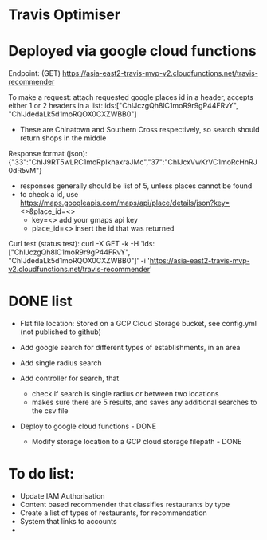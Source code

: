 # Travis Optimiser

# Deployed via google cloud functions

Endpoint: (GET)
https://asia-east2-travis-mvp-v2.cloudfunctions.net/travis-recommender

To make a request:
attach requested google places id in a header, accepts either 1 or 2 headers in a list:
ids:["ChIJczgQh8lC1moR9r9gP44FRvY", "ChIJdedaLk5d1moRQOX0CXZWBB0"]

- These are Chinatown and Southern Cross respectively, so search should return shops in the middle

Response format (json):
{"33":"ChIJ9RT5wLRC1moRpIkhaxraJMc","37":"ChIJcxVwKrVC1moRcHnRJ0dR5vM"}

- responses generally should be list of 5, unless places cannot be found
- to check a id, use https://maps.googleapis.com/maps/api/place/details/json?key=<>&place_id=<>
    - key=<> add your gmaps api key
    - place_id=<> insert the id that was returned


Curl test (status test):
curl -X GET -k -H 'ids: ["ChIJczgQh8lC1moR9r9gP44FRvY", "ChIJdedaLk5d1moRQOX0CXZWBB0"]' -i 'https://asia-east2-travis-mvp-v2.cloudfunctions.net/travis-recommender'


# DONE list
- Flat file location: Stored on a GCP Cloud Storage bucket, see config.yml (not published to github)
- Add google search for different types of establishments, in an area
- Add single radius search 

- Add controller for search, that 
    - check if search is single radius or between two locations
    - makes sure there are 5 results, and saves any additional searches to the csv file

- Deploy to google cloud functions - DONE
    - Modify storage location to a GCP cloud storage filepath - DONE
# To do list:
- Update IAM Authorisation
- Content based recommender that classifies restaurants by type
- Create a list of types of restaurants, for recommendation
- System that links to accounts
-